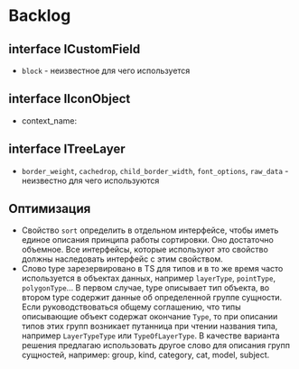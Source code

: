
# Backlog

## interface ICustomField

- `block` - неизвестное для чего используется

## interface IIconObject

- context_name:

## interface ITreeLayer

- `border_weight`, `cachedrop`, `child_border_width`, `font_options`, `raw_data` - неизвестно для чего используются

## Оптимизация

- Свойство `sort` определить в отдельном интерфейсе, чтобы иметь единое описания принципа работы сортировки. Оно достаточно объемное. Все интерфейсы, которые используют это свойство должны наследовать интерфейс с этим свойством.
- Слово type зарезервировано в TS для типов и в то же время часто используется в объектах данных, например `layerType`, `pointType`, `polygonType`... В первом случае, type описывает тип объекта, во втором type содержит данные об определенной группе сущности. Если руководствоваться общему соглашению, что типы описывающие объект содержат окончание `Type`, то при описании типов этих групп возникает путанница при чтении названия типа, например `LayerTypeType` или `TypeOfLayerType`. В качестве варианта решения предлагаю использовать другое слово для описания групп сущностей, например: group, kind, category, cat, model, subject.
